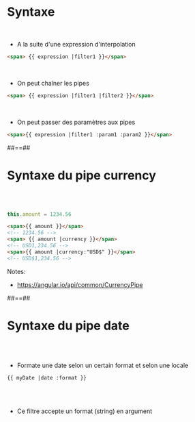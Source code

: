 <!-- .slide: class="with-code inconsolata" -->
# Syntaxe
<br>

- A la suite d'une expression d'interpolation
```html
<span> {{ expression |filter1 }}</span>
```
<!-- .element: class="big-code" -->
<br>

- On peut chaîner les pipes
```html
<span> {{ expression |filter1 |filter2 }}</span>
```
<!-- .element: class="big-code" -->
<br>

- On peut passer des paramètres aux pipes
```html
<span>{{ expression |filter1 :param1 :param2 }}</span>
```
<!-- .element: class="big-code" -->

##==##
<!-- .slide: class="with-code inconsolata" -->
# Syntaxe du pipe currency
<br><br>

```typescript
this.amount = 1234.56
```
<!-- .element: class="big-code" -->
```html
<span>{{ amount }}</span>
<!-- 1234.56 -->
<span> {{ amount |currency }}</span>
<!-- USD1,234.56 -->
<span>{{ amount |currency:"USD$" }}</span>
<!-- USD$1,234.56 -->
```
<!-- .element: class="big-code" -->
Notes:
- https://angular.io/api/common/CurrencyPipe

##==##

<!-- .slide: class="with-code inconsolata" -->
# Syntaxe du pipe date
<br><br>

- Formate une date selon un certain format et selon une locale
```html
{{ myDate |date :format }}
```
<!-- .element: class="big-code" -->
<br><br>
- Ce filtre accepte un format (string) en argument
